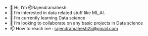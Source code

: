 - 👋 Hi, I’m @Rajendramahesh
- 👀 I’m interested in data related stuff like ML,AI. 
- 🌱 I’m currently learning Data science
- 💞️ I’m looking to collaborate on any basic projects in Data science
- 📫 How to reach me : rajendramahesh25@gmail.com

<!---
Rajendramahesh/Rajendramahesh is a ✨ special ✨ repository because its `README.md` (this file) appears on your GitHub profile.
You can click the Preview link to take a look at your changes.
--->
